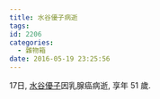 ```yaml
---
title: 水谷優子病逝
tags:
id: 2206
categories:
  - 雜物箱
date: 2016-05-19 23:25:56
---
```


17日, [水谷優子](https://ja.wikipedia.org/wiki/%E6%B0%B4%E8%B0%B7%E5%84%AA%E5%AD%90)因乳腺癌病逝, 享年 51 歲.
